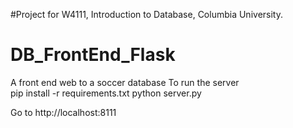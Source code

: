 #Project for W4111, Introduction to Database, Columbia University.

# DB_FrontEnd_Flask
A front end web to a soccer database
To run the server  
pip install -r requirements.txt
python server.py

Go to http://localhost:8111
